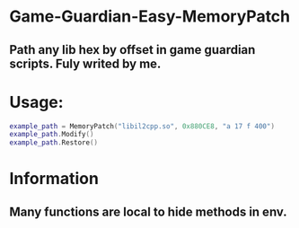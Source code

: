 # Game-Guardian-Easy-MemoryPatch
## Path any lib hex by offset in game guardian scripts. Fuly writed by me.
# Usage:
```lua
example_path = MemoryPatch("libil2cpp.so", 0x880CE8, "a 17 f 400")
example_path.Modify()
example_path.Restore()
```
# Information
## Many functions are local to hide methods in env.
